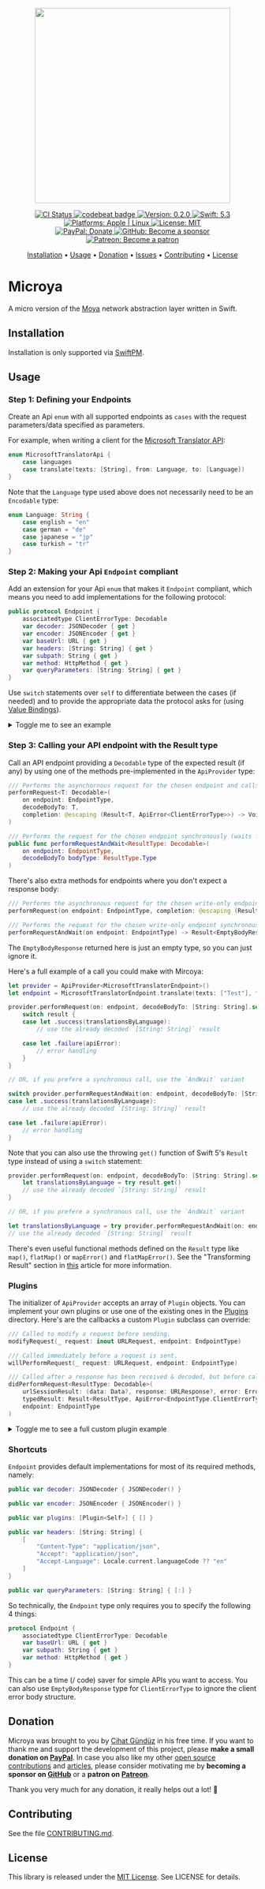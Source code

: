 <p align="center">
    <img src="https://raw.githubusercontent.com/Flinesoft/Microya/main/Logo.png"
      width=396>
</p>

<p align="center">
    <a href="https://github.com/Flinesoft/Microya/actions?query=workflow%3ACI+branch%3Amain">
        <img src="https://github.com/Flinesoft/Microya/workflows/CI/badge.svg?branch=main"
             alt="CI Status">
    </a>    
    <a href="https://codebeat.co/projects/github-com-flinesoft-microya-main">
        <img src="https://codebeat.co/badges/a669e100-d30d-4801-b72d-3625ab7240be"
             alt="codebeat badge">
    </a>
    <a href="https://github.com/Flinesoft/HandySwift/releases">
    <img src="https://img.shields.io/badge/Version-0.2.0-blue.svg"
         alt="Version: 0.2.0">
    <img src="https://img.shields.io/badge/Swift-5.3-FFAC45.svg"
         alt="Swift: 5.3">
    <img src="https://img.shields.io/badge/Platforms-Apple%20%7C%20Linux-FF69B4.svg"
        alt="Platforms: Apple | Linux">
    <a href="https://github.com/Flinesoft/Microya/blob/main/LICENSE.md">
        <img src="https://img.shields.io/badge/License-MIT-lightgrey.svg"
              alt="License: MIT">
    </a>
    <br />
    <a href="https://paypal.me/Dschee/5EUR">
        <img src="https://img.shields.io/badge/PayPal-Donate-orange.svg"
             alt="PayPal: Donate">
    </a>
    <a href="https://github.com/sponsors/Jeehut">
        <img src="https://img.shields.io/badge/GitHub-Become a sponsor-orange.svg"
             alt="GitHub: Become a sponsor">
    </a>
    <a href="https://patreon.com/Jeehut">
        <img src="https://img.shields.io/badge/Patreon-Become a patron-orange.svg"
             alt="Patreon: Become a patron">
    </a>
</p>

<p align="center">
    <a href="#installation">Installation</a>
  • <a href="#usage">Usage</a>
  • <a href="#donation">Donation</a>
  • <a href="https://github.com/Flinesoft/Microya/issues">Issues</a>
  • <a href="#contributing">Contributing</a>
  • <a href="#license">License</a>
</p>

# Microya

A micro version of the [Moya](https://github.com/Moya/Moya) network abstraction layer written in Swift.

## Installation

Installation is only supported via [SwiftPM](https://github.com/apple/swift-package-manager).

## Usage

### Step 1: Defining your Endpoints
Create an Api `enum` with all supported endpoints as `cases` with the request parameters/data specified as parameters.

For example, when writing a client for the [Microsoft Translator API](https://docs.microsoft.com/en-us/azure/cognitive-services/translator/reference/v3-0-languages):

```Swift
enum MicrosoftTranslatorApi {
    case languages
    case translate(texts: [String], from: Language, to: [Language])
}
```

Note that the `Language` type used above does not necessarily need to be an `Encodable` type:

```Swift
enum Language: String {
    case english = "en"
    case german = "de"
    case japanese = "jp"
    case turkish = "tr"
}
```

### Step 2: Making your Api `Endpoint` compliant

Add an extension for your Api `enum` that makes it `Endpoint` compliant, which means you need to add implementations for the following protocol:

```Swift
public protocol Endpoint {
    associatedtype ClientErrorType: Decodable
    var decoder: JSONDecoder { get }
    var encoder: JSONEncoder { get }
    var baseUrl: URL { get }
    var headers: [String: String] { get }
    var subpath: String { get }
    var method: HttpMethod { get }
    var queryParameters: [String: String] { get }
}
```

Use `switch` statements over `self` to differentiate between the cases (if needed) and to provide the appropriate data the protocol asks for (using [Value Bindings](https://docs.swift.org/swift-book/LanguageGuide/ControlFlow.html#ID133)).

<details>
<summary>Toggle me to see an example</summary>

```Swift
extension MicrosoftTranslatorEndpoint: Endpoint {
    typealias ClientErrorType = EmptyResponseType

    var decoder: JSONDecoder {
        return JSONDecoder()
    }

    var encoder: JSONEncoder {
        return JSONEncoder()
    }

    var baseUrl: URL {
        return URL(string: "https://api.cognitive.microsofttranslator.com")!
    }
    
    var headers: [String: String] {
        switch self {
        case .languages:
            return [:]

        case .translate:
            return [
                "Ocp-Apim-Subscription-Key": "<SECRET>",
                "Content-Type": "application/json"
            ]
        }
    }

    var subpath: String {
        switch self {
        case .languages:
            return "/languages"

        case .translate:
            return "/translate"
        }
    }

    var method: HttpMethod {
        switch self {
        case .languages:
            return .get

        case let .translate(texts, _, _):
            return .post(try! encoder.encode(texts))
        }
    }

    var queryParameters: [String: String] {
        var queryParameters: [String: String] = ["api-version": "3.0"]

        switch self {
        case .languages:
            break

        case let .translate(_, sourceLanguage, targetLanguages, _):
            queryParameters["from"] = sourceLanguage.rawValue
            queryParameters["to"] = targetLanguages.map { $0.rawValue }.joined(by: ",")
        }

        return queryParameters
    }
}
```

</details>

### Step 3: Calling your API endpoint with the Result type

Call an API endpoint providing a `Decodable` type of the expected result (if any) by using one of the methods pre-implemented in the `ApiProvider` type:

```Swift
/// Performs the asynchornous request for the chosen endpoint and calls the completion closure with the result.
performRequest<T: Decodable>(
    on endpoint: EndpointType,
    decodeBodyTo: T,
    completion: @escaping (Result<T, ApiError<ClientErrorType>>) -> Void
)

/// Performs the request for the chosen endpoint synchronously (waits for the result) and returns the result.
public func performRequestAndWait<ResultType: Decodable>(
    on endpoint: EndpointType,
    decodeBodyTo bodyType: ResultType.Type
)
```

There's also extra methods for endpoints where you don't expect a response body:

```swift
/// Performs the asynchronous request for the chosen write-only endpoint and calls the completion closure with the result.
performRequest(on endpoint: EndpointType, completion: @escaping (Result<T, ApiError<ClientErrorType>>) -> Void)

/// Performs the request for the chosen write-only endpoint synchronously (waits for the result).
performRequestAndWait(on endpoint: EndpointType) -> Result<EmptyBodyResponse, ApiError<ClientErrorType>>
```

The `EmptyBodyResponse` returned here is just an empty type, so you can just ignore it.

Here's a full example of a call you could make with Mircoya:

```Swift
let provider = ApiProvider<MicrosoftTranslatorEndpoint>()
let endpoint = MicrosoftTranslatorEndpoint.translate(texts: ["Test"], from: .english, to: [.german, .japanese, .turkish])

provider.performRequest(on: endpoint, decodeBodyTo: [String: String].self) { result in
    switch result {
    case let .success(translationsByLanguage):
        // use the already decoded `[String: String]` result

    case let .failure(apiError):
        // error handling
    }
}

// OR, if you prefere a synchronous call, use the `AndWait` variant

switch provider.performRequestAndWait(on: endpoint, decodeBodyTo: [String: String].self) {
case let .success(translationsByLanguage):
    // use the already decoded `[String: String]` result

case let .failure(apiError):
    // error handling
}
```

Note that you can also use the throwing `get()` function of Swift 5's `Result` type instead of using a `switch` statement:

```Swift
provider.performRequest(on: endpoint, decodeBodyTo: [String: String].self) { result in
    let translationsByLanguage = try result.get()
    // use the already decoded `[String: String]` result
}

// OR, if you prefere a synchronous call, use the `AndWait` variant

let translationsByLanguage = try provider.performRequestAndWait(on: endpoint, decodeBodyTo: [String: String].self).get()
// use the already decoded `[String: String]` result
```

There's even useful functional methods defined on the `Result` type like `map()`, `flatMap()` or `mapError()` and `flatMapError()`. See the "Transforming Result" section in [this](https://www.hackingwithswift.com/articles/161/how-to-use-result-in-swift) article for more information.

### Plugins

The initializer of `ApiProvider` accepts an array of `Plugin` objects. You can implement your own plugins or use one of the existing ones in the [Plugins](https://github.com/Flinesoft/Microya/tree/main/Sources/Microya/Plugins) directory. Here's are the callbacks a custom `Plugin` subclass can override:

```swift
/// Called to modify a request before sending.
modifyRequest(_ request: inout URLRequest, endpoint: EndpointType)

/// Called immediately before a request is sent.
willPerformRequest(_ request: URLRequest, endpoint: EndpointType)

/// Called after a response has been received & decoded, but before calling the completion handler.
didPerformRequest<ResultType: Decodable>(
    urlSessionResult: (data: Data?, response: URLResponse?, error: Error?),
    typedResult: Result<ResultType, ApiError<EndpointType.ClientErrorType>>,
    endpoint: EndpointType
)
```

<details>
<summary>Toggle me to see a full custom plugin example</summary>

Here's a possible implementation of a `RequestResponseLoggerPlugin` that logs using `print`:

```swift
class RequestResponseLoggerPlugin<EndpointType: Endpoint>: Plugin<EndpointType> {
    override func willPerformRequest(_ request: URLRequest, endpoint: EndpointType) {
        print("Endpoint: \(endpoint), Request: \(request)")
    }
    
    override func didPerformRequest<ResultType: Decodable>(
        urlSessionResult: ApiProvider<EndpointType>.URLSessionResult,
        typedResult: ApiProvider<EndpointType>.TypedResult<ResultType>,
        endpoint: EndpointType
    ) {
        print("Endpoint: \(endpoint), URLSession result: \(urlSessionResult), Typed result: \(typedResult)")
    }
}

```

</details>



### Shortcuts

`Endpoint` provides default implementations for most of its required methods, namely:

```swift
public var decoder: JSONDecoder { JSONDecoder() }

public var encoder: JSONEncoder { JSONEncoder() }

public var plugins: [Plugin<Self>] { [] }

public var headers: [String: String] {
    [
        "Content-Type": "application/json",
        "Accept": "application/json",
        "Accept-Language": Locale.current.languageCode ?? "en"
    ]
}

public var queryParameters: [String: String] { [:] }
```

So technically, the `Endpoint` type only requires you to specify the following 4 things:

```swift
protocol Endpoint {
    associatedtype ClientErrorType: Decodable
    var baseUrl: URL { get }
    var subpath: String { get }
    var method: HttpMethod { get }
}
```

This can be a time (/ code) saver for simple APIs you want to access.
You can also use `EmptyBodyResponse` type for `ClientErrorType` to ignore the client error body structure.

## Donation

Microya was brought to you by [Cihat Gündüz](https://github.com/Jeehut) in his free time. If you want to thank me and support the development of this project, please **make a small donation on [PayPal](https://paypal.me/Dschee/5EUR)**. In case you also like my other [open source contributions](https://github.com/Flinesoft) and [articles](https://medium.com/@Jeehut), please consider motivating me by **becoming a sponsor on [GitHub](https://github.com/sponsors/Jeehut)** or a **patron on [Patreon](https://www.patreon.com/Jeehut)**.

Thank you very much for any donation, it really helps out a lot! 💯


## Contributing

See the file [CONTRIBUTING.md](https://github.com/Flinesoft/Microya/blob/main/CONTRIBUTING.md).


## License
This library is released under the [MIT License](http://opensource.org/licenses/MIT). See LICENSE for details.
